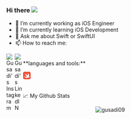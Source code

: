 ### Hi there <img src="https://media.giphy.com/media/hvRJCLFzcasrR4ia7z/giphy.gif" width="25px">

- 🔭 I’m currently working as iOS Engineer
- 🌱 I’m currently learning iOS Development
- 💬 Ask me about Swift or SwiftUI
- 📫 How to reach me: 

<a href="https://www.instagram.com/gusadiprntaa/">
  <img align="left" alt="Gusadi's Instagram" width="22px" src="https://raw.githubusercontent.com/hussainweb/hussainweb/main/icons/instagram.png" />
</a>
<a href="https://www.linkedin.com/in/agus-adi-pranata/">
  <img align="left" alt="Gusadi's LinkedIN" width="22px" src="https://raw.githubusercontent.com/peterthehan/peterthehan/master/assets/linkedin.svg" />
</a>

<br/>
**languages and tools:**  

<code><img height="20" src="https://raw.githubusercontent.com/github/explore/80688e429a7d4ef2fca1e82350fe8e3517d3494d/topics/swift/swift.png"></code>

<br/>
📈 My Github Stats

<p align="center"> <img src="https://github-readme-stats.vercel.app/api?username=gusadi09&show_icons=true&theme=gotham" alt="gusadi09" />
